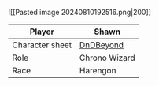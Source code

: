 ![[Pasted image 20240810192516.png|200]]

| Player          | Shawn                                                       |
| --------------- | ----------------------------------------------------------- |
| Character sheet | [DnDBeyond](https://www.dndbeyond.com/characters/122811217) |
| Role            | Chrono Wizard                                               |
| Race            | Harengon                                                    |


